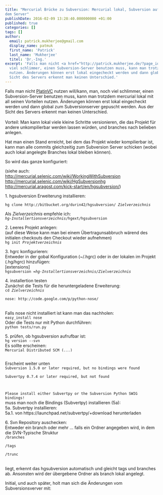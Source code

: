 ```yaml
---
title: "Mercurial Brücke zu Subversion: Mercurial lokal, Subversion auf
dem Server"
publishDate: 2016-02-09 13:28:40.000000000 +01:00
published: true
categories: []
tags: []
author:
  email: patrick.mukherjee@gmail.com
  display_name: patmuk
  first_name: 'Patrick'
  last_name: 'Mukherjee'
  titel: 'Dr.-Ing.'
excerpt: 'Falls man nicht <a href="http://patrick.mukherjee.de/?page_id=31">PlatinVC</a> nutzen will/kann, man, noch
  viel schlimmer, einen Subversion-Server benutzen muss, kann man trotzdem mercurial lokal mit all seinen Vorteilen
  nutzen. Änderungen können erst lokal eingecheckt werden und dann global zum Subversionserver gepuscht werden. Aus der
  Sicht des Servers erkennt man keinen Unterschied.'
---
```

<p>Falls man nicht <a href="http://patrick.mukherjee.de/?page_id=31">PlatinVC</a> nutzen will/kann, man, noch
  viel schlimmer, einen Subversion-Server benutzen muss, kann man trotzdem mercurial lokal mit all seinen Vorteilen
  nutzen. Änderungen können erst lokal eingecheckt werden und dann global zum Subversionserver gepuscht werden. Aus der
  Sicht des Servers erkennt man keinen Unterschied.<br />
<br />
  Vorteil: Man kann lokal viele kleine Schritte versionieren, die das Projekt für andere unkompilierbar werden lassen
  würden, und branches nach belieben anlegen.
</p>
<p>Hat man einen Stand erreicht, bei dem das Projekt wieder kompilierbar ist, kann man alle commits gleichzeitig zum
  Subversion Server schicken (wobei auch lokal angelegte Branches lokal bleiben können).</p>
<p>So wird das ganze konfiguriert:</p>
<p>(siehe auch:<br />
  <a
    href="http://mercurial.selenic.com/wiki/WorkingWithSubversion">http://mercurial.selenic.com/wiki/WorkingWithSubversion</a><br />
  <a href="http://mercurial.selenic.com/wiki/HgSubversionhg">http://mercurial.selenic.com/wiki/HgSubversionhg</a><br />
  <a
    href="http://mercurial.aragost.com/kick-start/en/hgsubversion/">http://mercurial.aragost.com/kick-start/en/hgsubversion/</a>)<br />
  <!--more-->
</p>
<p>1. hgsubversion Erweiterung installieren:</p>
<p><code>hg clone http://bitbucket.org/durin42/hgsubversion/ <em>Zielverzeichnis</em></code></p>
<p>Als <em>Zielverzeichnis</em> empfehle ich:<br />
  <code><em>hg-Installertionsverzeichnis</em>/hgext/hgsubversion</code>
</p>
<p>2. Leeres Projekt anlegen:<br />
  (auf diese Weise kann man bei einem Übertragunsabbruch wärend des initialen checkouts den Checkout wieder
  aufnehmen)<br />
  <code>hg init <em>Projektverzeichnis</em></code>
</p>
<p>3. hgrc konfigurieren:<br />
  Entweder in der gobal Konfiguration (~/.hgrc) oder in der lokalen im Projekt (.hg/hgrc) hinzufügen:<br />
  [extensions]<br />
  <code>hgsubversion =<em>hg-Installertionsverzeichnis/Zielverzeichnis</em></code>
</p>
<p>4. installertion testen<br />
  Zunächst die Tests für die heruntergeladene Erweiterung:<br />
  <code>cd <em>Zielverzeichnis</em><br />
nose: http://code.google.com/p/python-nose/<br />
</code><br />
  Falls nose nicht installiert ist kann man das nachholen:<br />
  <code>easy_install nose</code><br />
  Oder die Tests nur mit Python durchführen:<br />
  <code>python tests/run.py</code>
</p>
<p>5. prüfen, ob hgsubversion aufrufbar ist:<br />
  <code>hg version --svn</code><br />
  Es sollte erscheinen:<br />
  <code>Mercurial Distributed SCM (...)<br />
</code>
</p>
<p>Erscheint weiter unten<br />
  <code>Subversion 1.5.0 or later required, but no bindings were found<br />
Subvertpy 0.7.4 or later required, but not found</p>
<p>Please install either Subvertpy or the Subversion Python SWIG bindings!</code><br />
  muss man noch die Bindings (Subvertpy) installieren (5a):<br />
  5a. Subvertpy installieren:<br />
  5a.1. von https://launchpad.net/subvertpy/+download herunterladen
</p>
<p>6. Svn Repository auschecken:<br />
  Entweder ein branch oder mehr ... falls ein Ordner angegeben wird, in dem die SVN-Typische Struktur<br />
  <code>/branches<br />
/tags<br />
/trunc<br />
</code><br />
  liegt, erkennt das hgsubversion automatisch und gleicht tags und branches ab. Ansonsten wird der übergebene Ordner als
  branch lokal angelegt.
</p>
<p>Initial, und auch später, holt man sich die Änderungen vom Subversionsverver mit:<br />

</p>